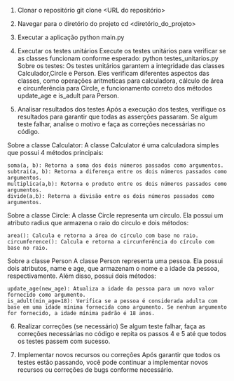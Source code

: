 1. Clonar o repositório
    git clone <URL do repositório>
2. Navegar para o diretório do projeto
    cd <diretório_do_projeto>
3. Executar a aplicação
    python main.py
4. Executar os testes unitários
    Execute os testes unitários para verificar se as classes funcionam conforme esperado:
    python testes_unitarios.py
    Sobre os testes:
Os testes unitários garantem a integridade das classes Calculador,Circle e Person. Eles verificam diferentes aspectos das classes, como operações aritmeticas para calculadora, cálculo de área e circunferência para Circle, e funcionamento correto dos métodos update_age e is_adult para Person.

5. Analisar resultados dos testes
Após a execução dos testes, verifique os resultados para garantir que todas as asserções passaram. Se algum teste falhar, analise o motivo e faça as correções necessárias no código.

 Sobre a classe Calculator:
    A classe Calculator é uma calculadora simples que possui 4 métodos principais:

    soma(a, b): Retorna a soma dos dois números passados como argumentos.
    subtrai(a, b): Retorna a diferença entre os dois números passados como argumentos.
    multiplica(a,b): Retorna o produto entre os dois números passados como argumentos.
    divide(a,b): Retorna a divisão entre os dois números passados como argumentos.
    
Sobre a classe Circle:
    A classe Circle representa um círculo. Ela possui um atributo radius que armazena o raio do círculo e dois métodos:
    
    area(): Calcula e retorna a área do círculo com base no raio.
    circumference(): Calcula e retorna a circunferência do círculo com base no raio.

Sobre a classe Person
    A classe Person representa uma pessoa. Ela possui dois atributos, name e age, que armazenam o nome e a idade da pessoa, respectivamente. Além disso, possui dois métodos:
    
    update_age(new_age): Atualiza a idade da pessoa para um novo valor fornecido como argumento.
    is_adult(min_age=18): Verifica se a pessoa é considerada adulta com base em uma idade mínima fornecida como argumento. Se nenhum argumento for fornecido, a idade mínima padrão é 18 anos.
    
6. Realizar correções (se necessário)
    Se algum teste falhar, faça as correções necessárias no código e repita os passos 4 e 5 até que todos os testes passem com sucesso.
    
7. Implementar novos recursos ou correções
    Após garantir que todos os testes estão passando, você pode continuar a implementar novos recursos ou correções de bugs conforme necessário.

